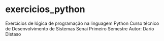 # exercicios_python
Exercícios de lógica de programação na linguagem Python
Curso técnico de Desenvolvimento de Sistemas 
Senai
Primeiro Semestre
Autor: Dario Distaso
